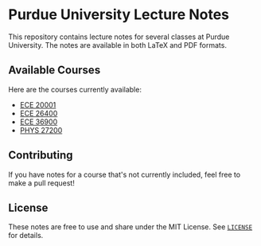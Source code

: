 # Purdue University Lecture Notes

This repository contains lecture notes for several classes at Purdue University. The notes are available in both LaTeX and PDF formats.

## Available Courses

Here are the courses currently available:

- [ECE 20001](ECE20001/ECE20001Notes.pdf)
- [ECE 26400](ECE26400/ECE26400Notes.pdf)
- [ECE 36900](ECE36900/ECE36900Notes.pdf)
- [PHYS 27200](PHYS27200/PHYS27200Notes.pdf)

## Contributing

If you have notes for a course that's not currently included, feel free to make a pull request!


## License

These notes are free to use and share under the MIT License. See [`LICENSE`](LICENSE) for details.